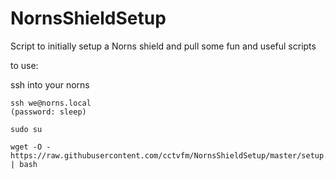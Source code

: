 # NornsShieldSetup
Script to initially setup a Norns shield and pull some fun and useful scripts

to use:

ssh into your norns
```
ssh we@norns.local
(password: sleep)

sudo su

wget -O - https://raw.githubusercontent.com/cctvfm/NornsShieldSetup/master/setup.sh | bash
```
